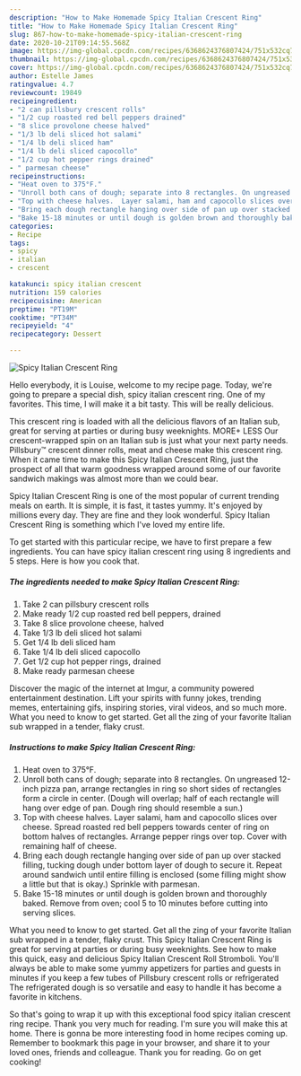 ```yaml
---
description: "How to Make Homemade Spicy Italian Crescent Ring"
title: "How to Make Homemade Spicy Italian Crescent Ring"
slug: 867-how-to-make-homemade-spicy-italian-crescent-ring
date: 2020-10-21T09:14:55.568Z
image: https://img-global.cpcdn.com/recipes/6368624376807424/751x532cq70/spicy-italian-crescent-ring-recipe-main-photo.jpg
thumbnail: https://img-global.cpcdn.com/recipes/6368624376807424/751x532cq70/spicy-italian-crescent-ring-recipe-main-photo.jpg
cover: https://img-global.cpcdn.com/recipes/6368624376807424/751x532cq70/spicy-italian-crescent-ring-recipe-main-photo.jpg
author: Estelle James
ratingvalue: 4.7
reviewcount: 19849
recipeingredient:
- "2 can pillsbury crescent rolls"
- "1/2 cup roasted red bell peppers drained"
- "8 slice provolone cheese halved"
- "1/3 lb deli sliced hot salami"
- "1/4 lb deli sliced ham"
- "1/4 lb deli sliced capocollo"
- "1/2 cup hot pepper rings drained"
- " parmesan cheese"
recipeinstructions:
- "Heat oven to 375°F."
- "Unroll both cans of dough; separate into 8 rectangles. On ungreased 12-inch pizza pan, arrange rectangles in ring so short sides of rectangles form a circle in center. (Dough will overlap; half of each rectangle will hang over edge of pan. Dough ring should resemble a sun.)"
- "Top with cheese halves.  Layer salami, ham and capocollo slices over cheese. Spread roasted red bell peppers towards center of ring on bottom halves of rectangles.  Arrange pepper rings over top. Cover with remaining half of cheese."
- "Bring each dough rectangle hanging over side of pan up over stacked filling, tucking dough under bottom layer of dough to secure it. Repeat around sandwich until entire filling is enclosed (some filling might show a little but that is okay.) Sprinkle with parmesan."
- "Bake 15-18 minutes or until dough is golden brown and thoroughly baked. Remove from oven; cool 5 to 10 minutes before cutting into serving slices."
categories:
- Recipe
tags:
- spicy
- italian
- crescent

katakunci: spicy italian crescent 
nutrition: 159 calories
recipecuisine: American
preptime: "PT19M"
cooktime: "PT34M"
recipeyield: "4"
recipecategory: Dessert

---
```



![Spicy Italian Crescent Ring](https://img-global.cpcdn.com/recipes/6368624376807424/751x532cq70/spicy-italian-crescent-ring-recipe-main-photo.jpg)

Hello everybody, it is Louise, welcome to my recipe page. Today, we're going to prepare a special dish, spicy italian crescent ring. One of my favorites. This time, I will make it a bit tasty. This will be really delicious.

This crescent ring is loaded with all the delicious flavors of an Italian sub, great for serving at parties or during busy weeknights. MORE+ LESS Our crescent-wrapped spin on an Italian sub is just what your next party needs. Pillsbury™ crescent dinner rolls, meat and cheese make this crescent ring. When it came time to make this Spicy Italian Crescent Ring, just the prospect of all that warm goodness wrapped around some of our favorite sandwich makings was almost more than we could bear.

Spicy Italian Crescent Ring is one of the most popular of current trending meals on earth. It is simple, it is fast, it tastes yummy. It's enjoyed by millions every day. They are fine and they look wonderful. Spicy Italian Crescent Ring is something which I've loved my entire life.


To get started with this particular recipe, we have to first prepare a few ingredients. You can have spicy italian crescent ring using 8 ingredients and 5 steps. Here is how you cook that.

<!--inarticleads1-->

##### The ingredients needed to make Spicy Italian Crescent Ring:

1. Take 2 can pillsbury crescent rolls
1. Make ready 1/2 cup roasted red bell peppers, drained
1. Take 8 slice provolone cheese, halved
1. Take 1/3 lb deli sliced hot salami
1. Get 1/4 lb deli sliced ham
1. Take 1/4 lb deli sliced capocollo
1. Get 1/2 cup hot pepper rings, drained
1. Make ready  parmesan cheese


Discover the magic of the internet at Imgur, a community powered entertainment destination. Lift your spirits with funny jokes, trending memes, entertaining gifs, inspiring stories, viral videos, and so much more. What you need to know to get started. Get all the zing of your favorite Italian sub wrapped in a tender, flaky crust. 

<!--inarticleads2-->

##### Instructions to make Spicy Italian Crescent Ring:

1. Heat oven to 375°F.
1. Unroll both cans of dough; separate into 8 rectangles. On ungreased 12-inch pizza pan, arrange rectangles in ring so short sides of rectangles form a circle in center. (Dough will overlap; half of each rectangle will hang over edge of pan. Dough ring should resemble a sun.)
1. Top with cheese halves.  Layer salami, ham and capocollo slices over cheese. Spread roasted red bell peppers towards center of ring on bottom halves of rectangles.  Arrange pepper rings over top. Cover with remaining half of cheese.
1. Bring each dough rectangle hanging over side of pan up over stacked filling, tucking dough under bottom layer of dough to secure it. Repeat around sandwich until entire filling is enclosed (some filling might show a little but that is okay.) Sprinkle with parmesan.
1. Bake 15-18 minutes or until dough is golden brown and thoroughly baked. Remove from oven; cool 5 to 10 minutes before cutting into serving slices.


What you need to know to get started. Get all the zing of your favorite Italian sub wrapped in a tender, flaky crust. This Spicy Italian Crescent Ring is great for serving at parties or during busy weeknights. See how to make this quick, easy and delicious Spicy Italian Crescent Roll Stromboli. You&#39;ll always be able to make some yummy appetizers for parties and guests in minutes if you keep a few tubes of Pillsbury crescent rolls or refrigerated The refrigerated dough is so versatile and easy to handle it has become a favorite in kitchens. 

So that's going to wrap it up with this exceptional food spicy italian crescent ring recipe. Thank you very much for reading. I'm sure you will make this at home. There is gonna be more interesting food in home recipes coming up. Remember to bookmark this page in your browser, and share it to your loved ones, friends and colleague. Thank you for reading. Go on get cooking!
